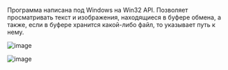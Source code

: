 Программа написана под Windows на Win32 API.
Позволяет просматривать текст и изображения, находящиеся в буфере обмена, а также, если в буфере хранится какой-либо файл, то указывает путь к нему.

![image](https://github.com/Laynholt/buffer_viewer/assets/41357381/96307e8e-9466-4135-b931-93bb1bbdd25d)

![image](https://github.com/Laynholt/buffer_viewer/assets/41357381/a0c330ba-9b6d-457b-b317-a55b35400955)
